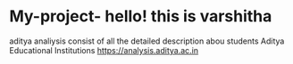 # My-project- hello! this is varshitha
aditya analiysis consist of all the detailed description abou students
Aditya Educational Institutions
https://analysis.aditya.ac.in
